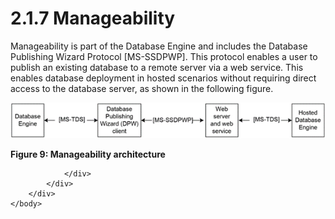 <html dir="LTR" xmlns:mshelp="http://msdn.microsoft.com/mshelp" xmlns:ddue="http://ddue.schemas.microsoft.com/authoring/2003/5" xmlns:xlink="http://www.w3.org/1999/xlink" xmlns:tool="http://www.microsoft.com/tooltip">
    <head>
        <meta http-equiv="Content-Type" content="text/html; CHARSET=utf-8"></meta>
        <meta name="save" content="history"></meta>
        <title>2.1.7 Manageability</title>
        <xml>
            <mshelp:toctitle title="2.1.7 Manageability"></mshelp:toctitle>
            <mshelp:rltitle title="[MS-SSSO]: Manageability"></mshelp:rltitle>
            <mshelp:keyword index="A" term="c98c7a75-ed2a-43e8-b491-08ce4141ed33"></mshelp:keyword>
            <mshelp:attr name="DCSext.ContentType" value="open specification"></mshelp:attr>
            <mshelp:attr name="AssetID" value="c98c7a75-ed2a-43e8-b491-08ce4141ed33"></mshelp:attr>
            <mshelp:attr name="TopicType" value="kbRef"></mshelp:attr>
            <mshelp:attr name="DCSext.Title" value="[MS-SSSO]: Manageability" />
        </xml>
    </head>
    <body>
        <div id="header">
            <h1 class="heading">2.1.7 Manageability</h1>
        </div>
        <div id="mainSection">
            <div id="mainBody">
                <div id="allHistory" class="saveHistory"></div>
                <div id="sectionSection0" class="section" name="collapseableSection">
                    

<p>Manageability is part of the Database Engine and includes
the Database Publishing Wizard Protocol <mshelp:link keywords="6111fbea-38e6-4a73-a077-f4724cb1baec" tabindex="0">[MS-SSDPWP]</mshelp:link>.
This protocol enables a user to publish an existing database to a remote server
via a web service. This enables database deployment in hosted scenarios without
requiring direct access to the database server, as shown in the following
figure.</p>

<p><img id="MS-SSSO_pict10313a4d-336e-4791-97dc-2eb8da43a09d.png" src="MS-SSSO_files/image009.png" alt="Manageability architecture" title="Manageability architecture"></p>

<p><b>Figure 9: Manageability architecture</b></p>


                </div>
            </div>
        </div>
    </body>
</html>